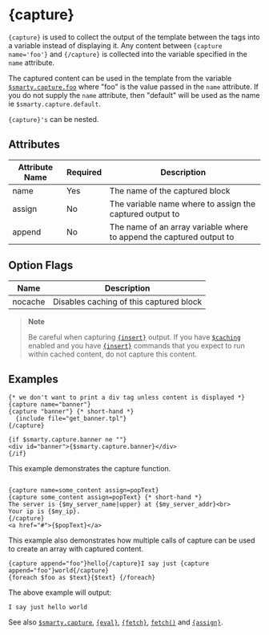 # {capture}

`{capture}` is used to collect the output of the template between the
tags into a variable instead of displaying it. Any content between
`{capture name='foo'}` and `{/capture}` is collected into the variable
specified in the `name` attribute.

The captured content can be used in the template from the variable
[`$smarty.capture.foo`](../language-variables/language-variables-smarty.md#smartycapture-languagevariablessmartycapture) where "foo"
is the value passed in the `name` attribute. If you do not supply the
`name` attribute, then "default" will be used as the name ie
`$smarty.capture.default`.

`{capture}'s` can be nested.

## Attributes

| Attribute Name | Required | Description                                                          |
|----------------|----------|----------------------------------------------------------------------|
| name           | Yes      | The name of the captured block                                       |
| assign         | No       | The variable name where to assign the captured output to             |
| append         | No       | The name of an array variable where to append the captured output to |

## Option Flags

| Name    | Description                             |
|---------|-----------------------------------------|
| nocache | Disables caching of this captured block |

> **Note**
>
> Be careful when capturing [`{insert}`](#language.function.insert)
> output. If you have [`$caching`](#caching) enabled and you have
> [`{insert}`](#language.function.insert) commands that you expect to
> run within cached content, do not capture this content.

## Examples

```smarty
{* we don't want to print a div tag unless content is displayed *}
{capture name="banner"}
{capture "banner"} {* short-hand *}
  {include file="get_banner.tpl"}
{/capture}

{if $smarty.capture.banner ne ""}
<div id="banner">{$smarty.capture.banner}</div>
{/if}
```
      
This example demonstrates the capture function.
```smarty

{capture name=some_content assign=popText}
{capture some_content assign=popText} {* short-hand *}
The server is {$my_server_name|upper} at {$my_server_addr}<br>
Your ip is {$my_ip}.
{/capture}
<a href="#">{$popText}</a>
```
         

This example also demonstrates how multiple calls of capture can be used
to create an array with captured content.

```smarty
{capture append="foo"}hello{/capture}I say just {capture append="foo"}world{/capture}
{foreach $foo as $text}{$text} {/foreach}
```

The above example will output:

```
I say just hello world
```
      

See also [`$smarty.capture`](../language-variables/language-variables-smarty.md#smartycapture-languagevariablessmartycapture),
[`{eval}`](./language-function-eval.md),
[`{fetch}`](./language-function-fetch.md), [`fetch()`](../../programmers/api-functions/api-fetch.md) and
[`{assign}`](./language-function-assign.md).

